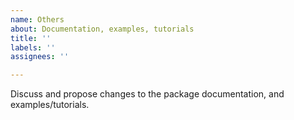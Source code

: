 ```yaml
---
name: Others
about: Documentation, examples, tutorials
title: ''
labels: ''
assignees: ''

---
```


Discuss and propose changes to the package documentation, and examples/tutorials.
